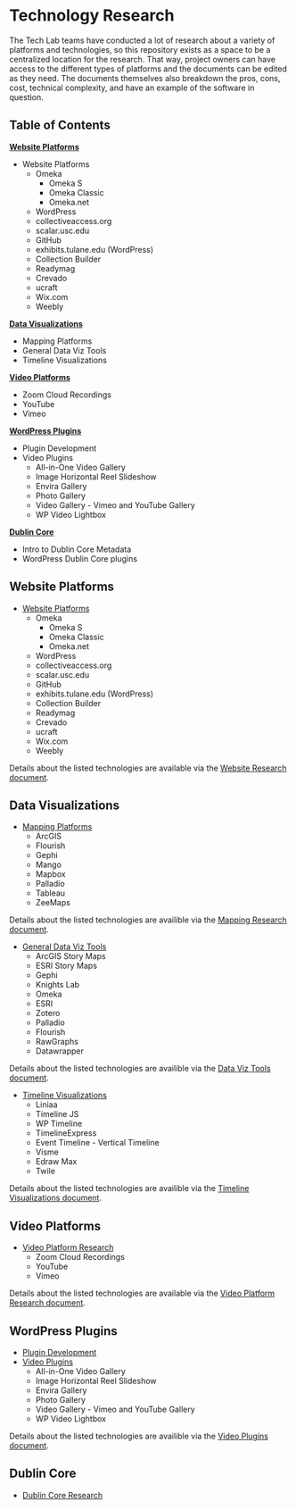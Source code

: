 # Technology Research
The Tech Lab teams have conducted a lot of research about a variety of platforms and technologies, so this repository exists as a space to be a centralized location for the research. That way, project owners can have access to the different types of platforms and the documents can be edited as they need. The documents themselves also breakdown the pros, cons, cost, technical complexity, and have an example of the software in question.

## Table of Contents

[**Website Platforms**](https://github.com/newcombtech/Technology-Research#website-platforms)

- Website Platforms
	- Omeka
		- Omeka S
		- Omeka Classic
		- Omeka.net
	- WordPress
	- collectiveaccess.org
	- scalar.usc.edu
	- GitHub
	- exhibits.tulane.edu (WordPress)
	- Collection Builder
	- Readymag
	- Crevado
	- ucraft
	- Wix.com
	- Weebly

[**Data Visualizations**](https://github.com/newcombtech/Technology-Research#data-visualizations)

- Mapping Platforms
- General Data Viz Tools
- Timeline Visualizations

[**Video Platforms**](https://github.com/newcombtech/Technology-Research#video-platforms)

- Zoom Cloud Recordings
- YouTube
- Vimeo

[**WordPress Plugins**](https://github.com/newcombtech/Technology-Research#wordpress-plugins)

- Plugin Development
- Video Plugins
	- All-in-One Video Gallery
	- Image Horizontal Reel Slideshow
	- Envira Gallery
	- Photo Gallery
	- Video Gallery - Vimeo and YouTube Gallery
	- WP Video Lightbox

[**Dublin Core**](https://github.com/newcombtech/Technology-Research#dublin-core)

- Intro to Dublin Core Metadata
- WordPress Dublin Core plugins

## Website Platforms

- [Website Platforms](https://github.com/newcombtech/Technology-Research/blob/main/Web%20Research%20and%20Resources.md)
	- Omeka
		- Omeka S
		- Omeka Classic
		- Omeka.net
	- WordPress
	- collectiveaccess.org
	- scalar.usc.edu
	- GitHub
	- exhibits.tulane.edu (WordPress)
	- Collection Builder
	- Readymag
	- Crevado
	- ucraft
	- Wix.com
	- Weebly

Details about the listed technologies are available via the [Website Research document](https://github.com/newcombtech/Technology-Research/blob/main/Web%20Research%20and%20Resources.md).

## Data Visualizations

- [Mapping Platforms](https://github.com/newcombtech/Technology-Research/blob/main/Mapping%20Research.md)
	- ArcGIS
	- Flourish
	- Gephi
	- Mango
	- Mapbox
	- Palladio
	- Tableau
	- ZeeMaps

Details about the listed technologies are availible via the [Mapping Research document](https://github.com/newcombtech/Technology-Research/blob/main/Mapping%20Research.md).

- [General Data Viz Tools](https://github.com/newcombtech/Technology-Research/blob/main/Online%20Tools%20for%20Visualization%20Research.md)
	- ArcGIS Story Maps
	- ESRI Story Maps
	- Gephi
	- Knights Lab
	- Omeka
	- ESRI
	- Zotero
	- Palladio
	- Flourish
	- RawGraphs
	- Datawrapper

Details about the listed technologies are availible via the [Data Viz Tools document](https://github.com/newcombtech/Technology-Research/blob/main/Online%20Tools%20for%20Visualization%20Research.md).

- [Timeline Visualizations](https://github.com/newcombtech/Technology-Research/blob/main/Timeline%20Research.md)
	- Liniaa
	- Timeline JS
	- WP Timeline
	- TimelineExpress
	- Event Timeline - Vertical Timeline
	- Visme
	- Edraw Max
	- Twile

Details about the listed technologies are availible via the [Timeline Visualizations document](https://github.com/newcombtech/Technology-Research/blob/main/Timeline%20Research.md).

## Video Platforms

- [Video Platform Research](https://github.com/newcombtech/Technology-Research/blob/main/Video%20Platform%20Research.md)
	- Zoom Cloud Recordings
	- YouTube
	- Vimeo

Details about the listed technologies are available via the [Video Platform Research document](https://github.com/newcombtech/Technology-Research/blob/main/Video%20Platform%20Research.md).

## WordPress Plugins

- [Plugin Development](https://github.com/newcombtech/Technology-Research/blob/main/ViaNolaVie%20Plugin%20Development%20Research.md)
- [Video Plugins](https://github.com/newcombtech/Technology-Research/blob/main/Video%20and%20Reel%20Plugins.md)
	- All-in-One Video Gallery
	- Image Horizontal Reel Slideshow
	- Envira Gallery
	- Photo Gallery
	- Video Gallery - Vimeo and YouTube Gallery
	- WP Video Lightbox

Details about the listed technologies are availible via the [Video Plugins document](https://github.com/newcombtech/Technology-Research/blob/main/Video%20and%20Reel%20Plugins.md).

## Dublin Core

- [Dublin Core Research](https://github.com/newcombtech/Technology-Research/blob/main/Dublin%20Core%20Research.md)
